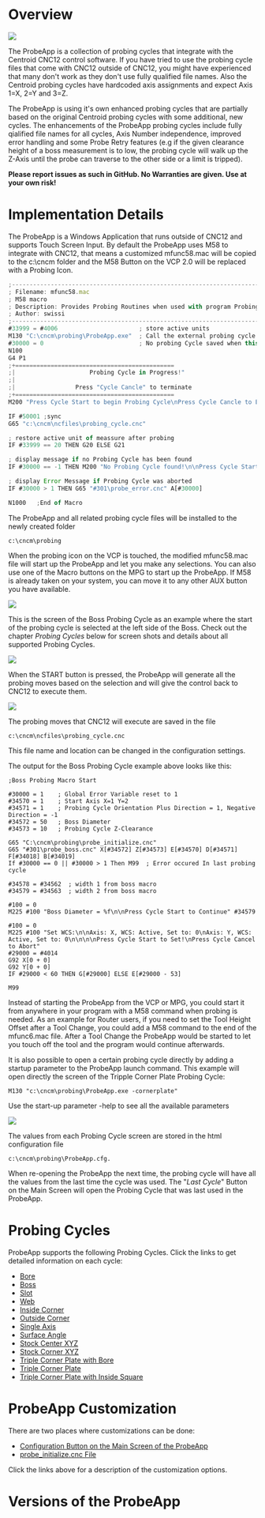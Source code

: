 # Overview

![](/images/pa001.PNG)

The ProbeApp is a collection of probing cycles that integrate with the Centroid CNC12 control software.
If you have tried to use the probing cycle files that come with CNC12 outside of CNC12, you might have experienced that many don't work as they don't use fully qualified file names.
Also the Centroid probing cycles have hardcoded axis assignments and expect Axis 1=X, 2=Y and 3=Z.  

The ProbeApp is using it's own enhanced probing cycles that are partially based on the original Centroid probing cycles with some additional, new cycles.
The enhancements of the ProbeApp probing cycles include fully qialified file names for all cycles, Axis Number independence, improved error handling and some Probe Retry features 
(e.g if the given clearance height of a boss measurement is to low, the probing cycle will walk up the Z-Axis until the probe can traverse to the other side or a limit is tripped).


**Please report issues as such in GitHub. No Warranties are given. Use at your own risk!**

# Implementation Details
The ProbeApp is a Windows Application that runs outside of CNC12 and supports Touch Screen Input. 
By default the ProbeApp uses M58 to integrate with CNC12, that means a customized mfunc58.mac will be copied to the c:\cncm folder and the M58 Button on the VCP 2.0 will be replaced with a Probing Icon.

```javascript
;--------------------------------------------------------------------------------
; Filename: mfunc58.mac 
; M58 macro
; Description: Provides Probing Routines when used with program Probing_Setup.exe 
; Author: swissi
;---------------------------------------------------------------------------------
#33999 = #4006                       ; store active units
M130 "C:\cncm\probing\ProbeApp.exe"  ; Call the external probing cycle setup program
#30000 = 0                           ; No probing Cycle saved when this stays 0
N100
G4 P1
;+=============================================
;|                     Probing Cycle in Progress!"
;|
;|                 Press "Cycle Cancle" to terminate
;+=============================================
M200 "Press Cycle Start to begin Probing Cycle\nPress Cycle Cancle to Exit"

IF #50001 ;sync
G65 "c:\cncm\ncfiles\probing_cycle.cnc"

; restore active unit of meassure after probing
IF #33999 == 20 THEN G20 ELSE G21

; display message if no Probing Cycle has been found
IF #30000 == -1 THEN M200 "No Probing Cycle found!\n\nPress Cycle Start"

; display Error Message if Probing Cycle was aborted
IF #30000 > 1 THEN G65 "#301\probe_error.cnc" A[#30000]

N1000	;End of Macro
```
The ProbeApp and all related probing cycle files will be installed to the newly created folder
```
c:\cncm\probing
```

When the probing icon on the VCP is touched, the modified mfunc58.mac file will start up the ProbeApp and let you make any selections.
You can also use one of the Macro buttons on the MPG to start up the ProbeApp. If M58 is already taken on your system, you can move it to any other AUX button you have available.


![](/images/pa002.PNG)


This is the screen of the Boss Probing Cycle as an example where the start of the probing cycle is selected at the left side of the Boss.
Check out the chapter *Probing Cycles* below for screen shots and details about all supported Probing Cycles.


![](/images/pa003.PNG)

When the START button is pressed, the ProbeApp will generate all the probing moves based on the selection and will give the control back to CNC12 to execute them.

![](/images/pa004.PNG)

The probing moves that CNC12 will execute are saved in the file
```
c:\cncm\ncfiles\probing_cycle.cnc
```
This file name and location can be changed in the configuration settings.

The output for the Boss Probing Cycle example above looks like this:
```
;Boss Probing Macro Start

#30000 = 1    ; Global Error Variable reset to 1
#34570 = 1    ; Start Axis X=1 Y=2
#34571 = 1    ; Probing Cycle Orientation Plus Direction = 1, Negative Direction = -1
#34572 = 50   ; Boss Diameter
#34573 = 10   ; Probing Cycle Z-Clearance

G65 "C:\cncm\probing\probe_initialize.cnc"
G65 "#301\probe_boss.cnc" X[#34572] Z[#34573] E[#34570] D[#34571] F[#34018] B[#34019]
If #30000 == 0 || #30000 > 1 Then M99  ; Error occured In last probing cycle

#34578 = #34562  ; width 1 from boss macro
#34579 = #34563  ; width 2 from boss macro

#100 = 0
M225 #100 "Boss Diameter = %f\n\nPress Cycle Start to Continue" #34579

#100 = 0
M225 #100 "Set WCS:\n\nAxis: X, WCS: Active, Set to: 0\nAxis: Y, WCS: Active, Set to: 0\n\n\n\nPress Cycle Start to Set!\nPress Cycle Cancel to Abort"
#29000 = #4014
G92 X[0 + 0]
G92 Y[0 + 0]
IF #29000 < 60 THEN G[#29000] ELSE E[#29000 - 53]

M99
```

Instead of starting the ProbeApp from the VCP or MPG, you could start it from anywhere in your program with a M58 command when probing is needed. 
As an example for Router users, if you need to set the Tool Height Offset after a Tool Change, you could add a M58 command to the end of the mfunc6.mac file.
After a Tool Change the ProbeApp would be started to let you touch off the tool and the program would continue afterwards.

It is also possible to open a certain probing cycle directly by adding a startup parameter to the ProbeApp launch command. 
This example will open directly the screen of the Tripple Corner Plate Probing Cycle:

```
M130 "c:\cncm\probing\ProbeApp.exe -cornerplate"
```

Use the start-up parameter -help to see all the available parameters

![](/images/pa005.PNG)


The values from each Probing Cycle screen are stored in the html configuration file 
```
c:\cncm\probing\ProbeApp.cfg. 
```
When re-opening the ProbeApp the next time, the probing cycle will have all the values from the last time the cycle was used.
The "*Last Cycle*" Button on the Main Screen will open the Probing Cycle that was last used in the ProbeApp.

# Probing Cycles
ProbeApp supports the following Probing Cycles. Click the links to get detailed information on each cycle:

* [Bore](Bore.md)
* [Boss](Boss.md)
* [Slot](Slot.md)
* [Web](Web.md)
* [Inside Corner](InCor.md)
* [Outside Corner](OutCor.md)
* [Single Axis](Single.md)
* [Surface Angle](Angle.md)
* [Stock Center XYZ](Cube.md)
* [Stock Corner XYZ](TripleCorner.md)
* [Triple Corner Plate with Bore](BorePlate.md)
* [Triple Corner Plate](CornerPlate.md)
* [Triple Corner Plate with Inside Square](InCorPlate.md)

# ProbeApp Customization
There are two places where customizations can be done:

* [Configuration Button on the Main Screen of the ProbeApp](configuration.md)
* [probe_initialize.cnc File](probe_initilize.md)

Click the links above for a description of the customization options.



# Versions of the ProbeApp

 